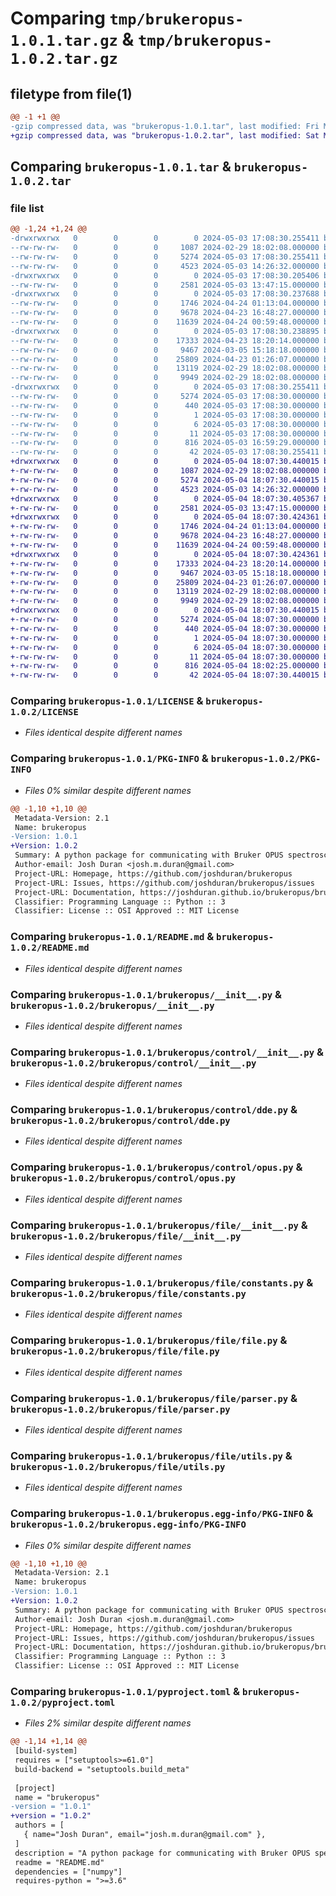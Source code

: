 # Comparing `tmp/brukeropus-1.0.1.tar.gz` & `tmp/brukeropus-1.0.2.tar.gz`

## filetype from file(1)

```diff
@@ -1 +1 @@
-gzip compressed data, was "brukeropus-1.0.1.tar", last modified: Fri May  3 17:08:30 2024, max compression
+gzip compressed data, was "brukeropus-1.0.2.tar", last modified: Sat May  4 18:07:30 2024, max compression
```

## Comparing `brukeropus-1.0.1.tar` & `brukeropus-1.0.2.tar`

### file list

```diff
@@ -1,24 +1,24 @@
-drwxrwxrwx   0        0        0        0 2024-05-03 17:08:30.255411 brukeropus-1.0.1/
--rw-rw-rw-   0        0        0     1087 2024-02-29 18:02:08.000000 brukeropus-1.0.1/LICENSE
--rw-rw-rw-   0        0        0     5274 2024-05-03 17:08:30.255411 brukeropus-1.0.1/PKG-INFO
--rw-rw-rw-   0        0        0     4523 2024-05-03 14:26:32.000000 brukeropus-1.0.1/README.md
-drwxrwxrwx   0        0        0        0 2024-05-03 17:08:30.205406 brukeropus-1.0.1/brukeropus/
--rw-rw-rw-   0        0        0     2581 2024-05-03 13:47:15.000000 brukeropus-1.0.1/brukeropus/__init__.py
-drwxrwxrwx   0        0        0        0 2024-05-03 17:08:30.237688 brukeropus-1.0.1/brukeropus/control/
--rw-rw-rw-   0        0        0     1746 2024-04-24 01:13:04.000000 brukeropus-1.0.1/brukeropus/control/__init__.py
--rw-rw-rw-   0        0        0     9678 2024-04-23 16:48:27.000000 brukeropus-1.0.1/brukeropus/control/dde.py
--rw-rw-rw-   0        0        0    11639 2024-04-24 00:59:48.000000 brukeropus-1.0.1/brukeropus/control/opus.py
-drwxrwxrwx   0        0        0        0 2024-05-03 17:08:30.238895 brukeropus-1.0.1/brukeropus/file/
--rw-rw-rw-   0        0        0    17333 2024-04-23 18:20:14.000000 brukeropus-1.0.1/brukeropus/file/__init__.py
--rw-rw-rw-   0        0        0     9467 2024-03-05 15:18:18.000000 brukeropus-1.0.1/brukeropus/file/constants.py
--rw-rw-rw-   0        0        0    25809 2024-04-23 01:26:07.000000 brukeropus-1.0.1/brukeropus/file/file.py
--rw-rw-rw-   0        0        0    13119 2024-02-29 18:02:08.000000 brukeropus-1.0.1/brukeropus/file/parser.py
--rw-rw-rw-   0        0        0     9949 2024-02-29 18:02:08.000000 brukeropus-1.0.1/brukeropus/file/utils.py
-drwxrwxrwx   0        0        0        0 2024-05-03 17:08:30.255411 brukeropus-1.0.1/brukeropus.egg-info/
--rw-rw-rw-   0        0        0     5274 2024-05-03 17:08:30.000000 brukeropus-1.0.1/brukeropus.egg-info/PKG-INFO
--rw-rw-rw-   0        0        0      440 2024-05-03 17:08:30.000000 brukeropus-1.0.1/brukeropus.egg-info/SOURCES.txt
--rw-rw-rw-   0        0        0        1 2024-05-03 17:08:30.000000 brukeropus-1.0.1/brukeropus.egg-info/dependency_links.txt
--rw-rw-rw-   0        0        0        6 2024-05-03 17:08:30.000000 brukeropus-1.0.1/brukeropus.egg-info/requires.txt
--rw-rw-rw-   0        0        0       11 2024-05-03 17:08:30.000000 brukeropus-1.0.1/brukeropus.egg-info/top_level.txt
--rw-rw-rw-   0        0        0      816 2024-05-03 16:59:29.000000 brukeropus-1.0.1/pyproject.toml
--rw-rw-rw-   0        0        0       42 2024-05-03 17:08:30.255411 brukeropus-1.0.1/setup.cfg
+drwxrwxrwx   0        0        0        0 2024-05-04 18:07:30.440015 brukeropus-1.0.2/
+-rw-rw-rw-   0        0        0     1087 2024-02-29 18:02:08.000000 brukeropus-1.0.2/LICENSE
+-rw-rw-rw-   0        0        0     5274 2024-05-04 18:07:30.440015 brukeropus-1.0.2/PKG-INFO
+-rw-rw-rw-   0        0        0     4523 2024-05-03 14:26:32.000000 brukeropus-1.0.2/README.md
+drwxrwxrwx   0        0        0        0 2024-05-04 18:07:30.405367 brukeropus-1.0.2/brukeropus/
+-rw-rw-rw-   0        0        0     2581 2024-05-03 13:47:15.000000 brukeropus-1.0.2/brukeropus/__init__.py
+drwxrwxrwx   0        0        0        0 2024-05-04 18:07:30.424361 brukeropus-1.0.2/brukeropus/control/
+-rw-rw-rw-   0        0        0     1746 2024-04-24 01:13:04.000000 brukeropus-1.0.2/brukeropus/control/__init__.py
+-rw-rw-rw-   0        0        0     9678 2024-04-23 16:48:27.000000 brukeropus-1.0.2/brukeropus/control/dde.py
+-rw-rw-rw-   0        0        0    11639 2024-04-24 00:59:48.000000 brukeropus-1.0.2/brukeropus/control/opus.py
+drwxrwxrwx   0        0        0        0 2024-05-04 18:07:30.424361 brukeropus-1.0.2/brukeropus/file/
+-rw-rw-rw-   0        0        0    17333 2024-04-23 18:20:14.000000 brukeropus-1.0.2/brukeropus/file/__init__.py
+-rw-rw-rw-   0        0        0     9467 2024-03-05 15:18:18.000000 brukeropus-1.0.2/brukeropus/file/constants.py
+-rw-rw-rw-   0        0        0    25809 2024-04-23 01:26:07.000000 brukeropus-1.0.2/brukeropus/file/file.py
+-rw-rw-rw-   0        0        0    13119 2024-02-29 18:02:08.000000 brukeropus-1.0.2/brukeropus/file/parser.py
+-rw-rw-rw-   0        0        0     9949 2024-02-29 18:02:08.000000 brukeropus-1.0.2/brukeropus/file/utils.py
+drwxrwxrwx   0        0        0        0 2024-05-04 18:07:30.440015 brukeropus-1.0.2/brukeropus.egg-info/
+-rw-rw-rw-   0        0        0     5274 2024-05-04 18:07:30.000000 brukeropus-1.0.2/brukeropus.egg-info/PKG-INFO
+-rw-rw-rw-   0        0        0      440 2024-05-04 18:07:30.000000 brukeropus-1.0.2/brukeropus.egg-info/SOURCES.txt
+-rw-rw-rw-   0        0        0        1 2024-05-04 18:07:30.000000 brukeropus-1.0.2/brukeropus.egg-info/dependency_links.txt
+-rw-rw-rw-   0        0        0        6 2024-05-04 18:07:30.000000 brukeropus-1.0.2/brukeropus.egg-info/requires.txt
+-rw-rw-rw-   0        0        0       11 2024-05-04 18:07:30.000000 brukeropus-1.0.2/brukeropus.egg-info/top_level.txt
+-rw-rw-rw-   0        0        0      816 2024-05-04 18:02:25.000000 brukeropus-1.0.2/pyproject.toml
+-rw-rw-rw-   0        0        0       42 2024-05-04 18:07:30.440015 brukeropus-1.0.2/setup.cfg
```

### Comparing `brukeropus-1.0.1/LICENSE` & `brukeropus-1.0.2/LICENSE`

 * *Files identical despite different names*

### Comparing `brukeropus-1.0.1/PKG-INFO` & `brukeropus-1.0.2/PKG-INFO`

 * *Files 0% similar despite different names*

```diff
@@ -1,10 +1,10 @@
 Metadata-Version: 2.1
 Name: brukeropus
-Version: 1.0.1
+Version: 1.0.2
 Summary: A python package for communicating with Bruker OPUS spectroscopy software and reading its binary file format.
 Author-email: Josh Duran <josh.m.duran@gmail.com>
 Project-URL: Homepage, https://github.com/joshduran/brukeropus
 Project-URL: Issues, https://github.com/joshduran/brukeropus/issues
 Project-URL: Documentation, https://joshduran.github.io/brukeropus/brukeropus.html
 Classifier: Programming Language :: Python :: 3
 Classifier: License :: OSI Approved :: MIT License
```

### Comparing `brukeropus-1.0.1/README.md` & `brukeropus-1.0.2/README.md`

 * *Files identical despite different names*

### Comparing `brukeropus-1.0.1/brukeropus/__init__.py` & `brukeropus-1.0.2/brukeropus/__init__.py`

 * *Files identical despite different names*

### Comparing `brukeropus-1.0.1/brukeropus/control/__init__.py` & `brukeropus-1.0.2/brukeropus/control/__init__.py`

 * *Files identical despite different names*

### Comparing `brukeropus-1.0.1/brukeropus/control/dde.py` & `brukeropus-1.0.2/brukeropus/control/dde.py`

 * *Files identical despite different names*

### Comparing `brukeropus-1.0.1/brukeropus/control/opus.py` & `brukeropus-1.0.2/brukeropus/control/opus.py`

 * *Files identical despite different names*

### Comparing `brukeropus-1.0.1/brukeropus/file/__init__.py` & `brukeropus-1.0.2/brukeropus/file/__init__.py`

 * *Files identical despite different names*

### Comparing `brukeropus-1.0.1/brukeropus/file/constants.py` & `brukeropus-1.0.2/brukeropus/file/constants.py`

 * *Files identical despite different names*

### Comparing `brukeropus-1.0.1/brukeropus/file/file.py` & `brukeropus-1.0.2/brukeropus/file/file.py`

 * *Files identical despite different names*

### Comparing `brukeropus-1.0.1/brukeropus/file/parser.py` & `brukeropus-1.0.2/brukeropus/file/parser.py`

 * *Files identical despite different names*

### Comparing `brukeropus-1.0.1/brukeropus/file/utils.py` & `brukeropus-1.0.2/brukeropus/file/utils.py`

 * *Files identical despite different names*

### Comparing `brukeropus-1.0.1/brukeropus.egg-info/PKG-INFO` & `brukeropus-1.0.2/brukeropus.egg-info/PKG-INFO`

 * *Files 0% similar despite different names*

```diff
@@ -1,10 +1,10 @@
 Metadata-Version: 2.1
 Name: brukeropus
-Version: 1.0.1
+Version: 1.0.2
 Summary: A python package for communicating with Bruker OPUS spectroscopy software and reading its binary file format.
 Author-email: Josh Duran <josh.m.duran@gmail.com>
 Project-URL: Homepage, https://github.com/joshduran/brukeropus
 Project-URL: Issues, https://github.com/joshduran/brukeropus/issues
 Project-URL: Documentation, https://joshduran.github.io/brukeropus/brukeropus.html
 Classifier: Programming Language :: Python :: 3
 Classifier: License :: OSI Approved :: MIT License
```

### Comparing `brukeropus-1.0.1/pyproject.toml` & `brukeropus-1.0.2/pyproject.toml`

 * *Files 2% similar despite different names*

```diff
@@ -1,14 +1,14 @@
 [build-system]
 requires = ["setuptools>=61.0"]
 build-backend = "setuptools.build_meta"
 
 [project]
 name = "brukeropus"
-version = "1.0.1"
+version = "1.0.2"
 authors = [
   { name="Josh Duran", email="josh.m.duran@gmail.com" },
 ]
 description = "A python package for communicating with Bruker OPUS spectroscopy software and reading its binary file format."
 readme = "README.md"
 dependencies = ["numpy"]
 requires-python = ">=3.6"
```

